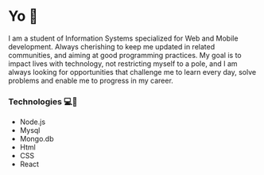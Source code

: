 # Yo 👋

<p>
I am a student of Information Systems specialized for Web and Mobile development. Always cherishing to keep me updated in related communities, and aiming at good programming practices. My goal is to impact lives with technology, not restricting myself to a pole, and I am always looking for opportunities that challenge me to learn every day, solve problems and enable me to progress in my career.
</p>
  
  ### Technologies 💻🔌
  - Node.js
  - Mysql
  - Mongo.db
  - Html
  - CSS
  - React
